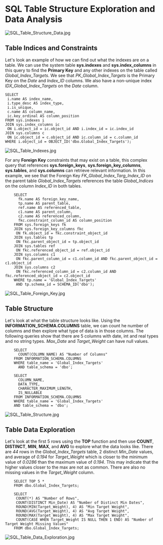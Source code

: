 # SQL Table Structure Exploration and Data Analysis

![SQL_Table_Structure_Data.jpg](https://github.com/danvuk567/SQL-Best-Practices/blob/main/images/SQL_Table_Structure_Data.jpg?raw=true)

## Table Indices and Constraints

Let's look an example of how we can find out what the indexes are on a table. We can use the system table **sys.indexes** and **sys.index_columns** in this query to find the **Primary Key** and any other indexes on the table called *Global_Index_Targets*. We see that *PK_Global_Index_Targets* is the Primary Key on the *Date* and *Index_ID* columns. We also have a non-unique index *IDX_Global_Index_Targets* on the *Date* column.

    SELECT 
     i.name AS index_name,
     i.type_desc AS index_type,
     i.is_unique,
     c.name AS column_name,
     ic.key_ordinal AS column_position
    FROM sys.indexes i
    JOIN sys.index_columns ic 
     ON i.object_id = ic.object_id AND i.index_id = ic.index_id
    JOIN sys.columns c 
     ON ic.object_id = c.object_id AND ic.column_id = c.column_id
    WHERE i.object_id = OBJECT_ID('dbo.Global_Index_Targets');

![SQL_Table_Indexes.jpg](https://github.com/danvuk567/SQL-Best-Practices/blob/main/images/SQL_Table_Indexes.jpg?raw=true)

For any **Foreign Key** constraints that may exist on a table, this complex query that references **sys.foreign_keys**, **sys.foreign_key_columns**, **sys.tables**, and **sys.columns** can retrieve relevant information. In this example, we see that the Foreign Key *FK_Global_Index_Targ_Index_ID* on the parent table *Global_Index_Targets* references the table *Global_Indices* on the column *Index_ID* in both tables.

        SELECT 
          fk.name AS foreign_key_name,
          tp.name AS parent_table,
          ref.name AS referenced_table,
          c1.name AS parent_column,
          c2.name AS referenced_column,
          fkc.constraint_column_id AS column_position
        FROM sys.foreign_keys fk
        JOIN sys.foreign_key_columns fkc 
         ON fk.object_id = fkc.constraint_object_id
        JOIN sys.tables tp 
         ON fkc.parent_object_id = tp.object_id
        JOIN sys.tables ref 
         ON fkc.referenced_object_id = ref.object_id
        JOIN sys.columns c1 
         ON fkc.parent_column_id = c1.column_id AND fkc.parent_object_id = c1.object_id
        JOIN sys.columns c2 
         ON fkc.referenced_column_id = c2.column_id AND fkc.referenced_object_id = c2.object_id
        WHERE tp.name = 'Global_Index_Targets'
         AND tp.schema_id = SCHEMA_ID('dbo');
         
![SQL_Table_Foreign_Key.jpg](https://github.com/danvuk567/SQL-Best-Practices/blob/main/images/SQL_Table_Foreign_Key.jpg?raw=true)

## Table Structure

Let's look at what the table structure looks like. Using the **INFORMATION_SCHEMA.COLUMNS** table, we can count he number of columns and then explore what type of data is in those columns. The following queries show that there are 5 columns with date, int and real types and no string types. *Max_Date* and *Target_Weight* can have null values.

        SELECT 
          COUNT(COLUMN_NAME) AS "Number of Columns"
        FROM INFORMATION_SCHEMA.COLUMNS
        WHERE table_name = 'Global_Index_Targets'
          AND table_schema = 'dbo';

        SELECT 
          COLUMN_NAME, 
          DATA_TYPE, 
          CHARACTER_MAXIMUM_LENGTH,
          IS_NULLABLE
        FROM INFORMATION_SCHEMA.COLUMNS
        WHERE table_name = 'Global_Index_Targets'
        AND table_schema = 'dbo';          
          
![SQL_Table_Structure.jpg](https://github.com/danvuk567/SQL-Best-Practices/blob/main/images/SQL_Table_Structure.jpg?raw=true)

## Table Data Exploration

Let's look at the first 5 rows using the **TOP** function and then use **COUNT**, **DISTINCT**, **MIN**, **MAX**, and **AVG** to explore what the data looks like. There are *44* rows in the *Global_Index_Targets* table, 2 distinct *Min_Date* values, and average of *0.194* for *Target_Weight* which is closer to the minimum value of *0.0286* than the maximum value of *0.194*. This may indicate that the higher values closer to the max are not as common. There are also no missing values in the *Target_Weight* column.

        SELECT TOP 5 *
        FROM dbo.Global_Index_Targets;

        SELECT 
         COUNT(*) AS "Number of Rows",
         COUNT(DISTINCT Min_Date) AS "Number of Distinct Min Dates",
         ROUND(MIN(Target_Weight), 4) AS "Min Target Weight",
         ROUND(AVG(Target_Weight), 4) AS "Avg Target Weight",
         ROUND(MAX(Target_Weight), 4) AS "Max Target Weight",
         COUNT(CASE WHEN Target_Weight IS NULL THEN 1 END) AS "Number of Target Weight Missing Values"
        FROM dbo.Global_Index_Targets;

![SQL_Table_Data_Exploration.jpg](https://github.com/danvuk567/SQL-Best-Practices/blob/main/images/SQL_Table_Data_Exploration.jpg?raw=true)<br/><br/>



